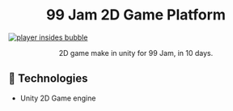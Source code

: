 <h1 align="center"> 99 Jam 2D Game Platform </h1>
<a href=""><img src="./Assets/Gif/player-img.png" alt="player insides bubble" /></a>
<p align="center"> 2D game make in unity for 99 Jam, in 10 days.</p>

<h2>🚀 Technologies</h2>
<ul>
<li>
Unity 2D Game engine
</li>	
<u>
